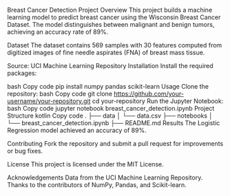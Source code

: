 Breast Cancer Detection Project
Overview
This project builds a machine learning model to predict breast cancer using the Wisconsin Breast Cancer Dataset. The model distinguishes between malignant and benign tumors, achieving an accuracy rate of 89%.

Dataset
The dataset contains 569 samples with 30 features computed from digitized images of fine needle aspirates (FNA) of breast mass tissue.

Source: UCI Machine Learning Repository
Installation
Install the required packages:

bash
Copy code
pip install numpy pandas scikit-learn
Usage
Clone the repository:
bash
Copy code
git clone https://github.com/your-username/your-repository.git
cd your-repository
Run the Jupyter Notebook:
bash
Copy code
jupyter notebook breast_cancer_detection.ipynb
Project Structure
kotlin
Copy code
.
├── data
│   └── data.csv
├── notebooks
│   └── breast_cancer_detection.ipynb
├── README.md
Results
The Logistic Regression model achieved an accuracy of 89%.

Contributing
Fork the repository and submit a pull request for improvements or bug fixes.

License
This project is licensed under the MIT License.

Acknowledgements
Data from the UCI Machine Learning Repository.
Thanks to the contributors of NumPy, Pandas, and Scikit-learn.

